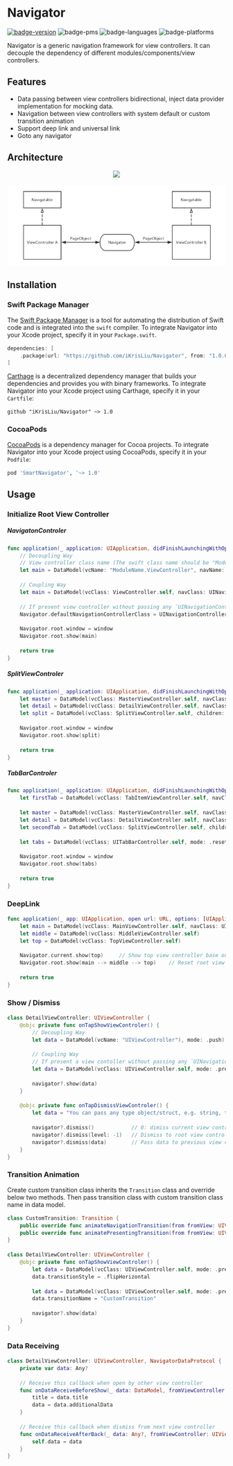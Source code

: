# Navigator

[![badge-version](https://img.shields.io/cocoapods/v/SmartNavigator.svg?label=version)](https://github.com/iKrisLiu/Navigator/releases)
![badge-pms](https://img.shields.io/badge/languages-Swift|ObjC-orange.svg)
![badge-languages](https://img.shields.io/badge/supports-Carthage|CocoaPods|SwiftPM-green.svg)
![badge-platforms](https://img.shields.io/cocoapods/p/SmartNavigator.svg?style=flat)

Navigator is a generic navigation framework for view controllers. It can decouple the dependency of different modules/components/view controllers.

## Features
- Data passing between view controllers bidirectional, inject data provider implementation for mocking data.
- Navigation between view controllers with system default or custom transition animation
- Support deep link and universal link
- Goto any navigator

## Architecture
<p align="center"><img src ="./Images/Navigator.jpg" /></p>
<p align="center"><img src ="./Images/DataPassing.jpg" /></p>

## Installation
### Swift Package Manager
The [Swift Package Manager](https://swift.org/package-manager/) is a tool for automating the distribution of Swift code and is integrated into the `swift` compiler. To integrate Navigator into your Xcode project, specify it in your `Package.swift`.

```swift
dependencies: [
    .package(url: "https://github.com/iKrisLiu/Navigator", from: "1.0.0")
]
```

[Carthage](https://github.com/Carthage/Carthage) is a decentralized dependency manager that builds your dependencies and provides you with binary frameworks. To integrate Navigator into your Xcode project using Carthage, specify it in your `Cartfile`:

```ogdl
github "iKrisLiu/Navigator" ~> 1.0
```

### CocoaPods
[CocoaPods](https://cocoapods.org) is a dependency manager for Cocoa projects. To integrate Navigator into your Xcode project using CocoaPods, specify it in your `Podfile`:

```ruby
pod 'SmartNavigator', '~> 1.0'
```

## Usage
### Initialize Root View Controller

##### NavigatonControler
```swift
func application(_ application: UIApplication, didFinishLaunchingWithOptions launchOptions: [UIApplication.LaunchOptionsKey: Any]?) -> Bool {
    // Decoupling Way
    // View controller class name (The swift class name should be "ModuleName.ClassName")
    let main = DataModel(vcName: "ModuleName.ViewController", navName: "UINavigationController", mode: .reset)
    
    // Coupling Way
    let main = DataModel(vcClass: ViewController.self, navClass: UINavigationController.self, mode: .reset)
    
    // If present view controller without passing any `UINavigationController`, use it as default one.
    Navigator.defaultNavigationControllerClass = UINavigationController.self
    
    Navigator.root.window = window
    Navigator.root.show(main)
    
    return true
}
```

##### SplitViewControler
```swift
func application(_ application: UIApplication, didFinishLaunchingWithOptions launchOptions: [UIApplication.LaunchOptionsKey: Any]?) -> Bool {
    let master = DataModel(vcClass: MasterViewController.self, navClass: UINavigationController.self)
    let detail = DataModel(vcClass: DetailViewController.self, navClass: UINavigationController.self)
    let split = DataModel(vcClass: SplitViewController.self, children: [master, detail])
    
    Navigator.root.window = window
    Navigator.root.show(split)
    
    return true
}
```

##### TabBarControler
```swift
func application(_ application: UIApplication, didFinishLaunchingWithOptions launchOptions: [UIApplication.LaunchOptionsKey: Any]?) -> Bool {
    let firstTab = DataModel(vcClass: TabItemViewController.self, navClass: UINavigationController.self)
    
    let master = DataModel(vcClass: MasterViewController.self, navClass: UINavigationController.self)
    let detail = DataModel(vcClass: DetailViewController.self, navClass: UINavigationController.self)
    let secondTab = DataModel(vcClass: SplitViewController.self, children: [master, detail])
    
    let tabs = DataModel(vcClass: UITabBarController.self, mode: .reset, children: [firstTab, secondTab])
    
    Navigator.root.window = window
    Navigator.root.show(tabs)
    
    return true
}
```

### DeepLink
```swift
func application(_ app: UIApplication, open url: URL, options: [UIApplication.OpenURLOptionsKey: Any] = [:]) -> Bool {
    let main = DataModel(vcClass: MainViewController.self, navClass: UINavigationController.self, mode: .reset)
    let middle = DataModel(vcClass: MiddleViewController.self)
    let top = DataModel(vcClass: TopViewController.self)
    
    Navigator.current.show(top)     // Show top view controller base on current vc stack
    Navigator.root.show(main --> middle --> top)    // Reset root view controller
    
    return true
}
```

### Show / Dismiss
```swift
class DetailViewController: UIViewController {
    @objc private func onTapShowViewControler() {
        // Decoupling Way
        let data = DataModel(vcName: "UIViewController"), mode: .push)
        
        // Coupling Way
        // If present a view contoller without passing any `UINavigationController`, it will use `Navigator.defaultNavigationControllerClass`.
        let data = DataModel(vcClass: UIViewController.self, mode: .present, title: "Hello", additionalData: "You can pass any type object")
        
        navigator?.show(data)
    }
    
    @objc private func onTapDismissViewControler() {
        let data = "You can pass any type object/struct, e.g. string, tuple, dictionary and so on"
        
        navigator?.dismiss()            // 0: dimiss current view controller, 1: dismiss top two view controllers.
        navigator?.dismiss(level: -1)   // Dismiss to root view controller of current navigator
        navigator?.dismiss(data)        // Pass data to previous view controller when dismiss
    }
}
```

### Transition Animation
Create custom transition class inherits the `Transition` class and override below two methods. Then pass transition class with custom transition class name in data model.

```swift
class CustomTransition: Transition {
	public override func animateNavigationTransition(from fromView: UIView?, to toView: UIView?) { }
	public override func animatePresentingTransition(from fromView: UIView?, to toView: UIView?) { }
}

class DetailViewController: UIViewController {
    @objc private func onTapShowViewControler() {
        let data = DataModel(vcClass: UIViewController.self, mode: .present)
        data.transitionStyle = .flipHorizontal
        
        let data = DataModel(vcClass: UIViewController.self, mode: .present)
        data.transitionName = "CustomTransition"

        navigator?.show(data)
    }
}
```

### Data Receiving
```swift
class DetailViewController: UIViewController, NavigatorDataProtocol {
    private var data: Any?
    
    // Receive this callback when open by other view controller
    func onDataReceiveBeforeShow(_ data: DataModel, fromViewController: UIViewController?) {
        title = data.title
        data = data.additionalData
    }
    
    // Receive this callback when dismiss from next view controller
    func onDataReceiveAfterBack(_ data: Any?, fromViewController: UIViewController?) {
        self.data = data
    }
}
```
